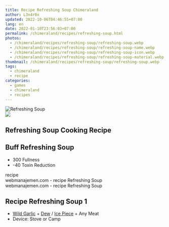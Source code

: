 ```yaml
---
title: Recipe Refreshing Soup Chimeraland
author: L3n4r0x
updated: 2022-10-06T04:46:55+07:00
lang: en
date: 2022-01-10T23:56:03+07:00
permalink: /chimeraland/recipes/refreshing-soup.html
photos:
  - /chimeraland/recipes/refreshing-soup/refreshing-soup.webp
  - /chimeraland/recipes/refreshing-soup/refreshing-soup-name.webp
  - /chimeraland/recipes/refreshing-soup/refreshing-soup-icon.webp
  - /chimeraland/recipes/refreshing-soup/refreshing-soup-material.webp
thumbnail: /chimeraland/recipes/refreshing-soup/refreshing-soup.webp
tags:
  - chimeraland
  - recipe
categories:
  - games
  - chimeraland
  - recipes
---
```


<link
  rel="stylesheet"
  href="https://rawcdn.githack.com/dimaslanjaka/Web-Manajemen/870a349/css/bootstrap-5-3-0-alpha3-wrapper.css"
/>
<section id="bootstrap-wrapper">
  <div data-bs-theme="dark">
    <div class="card mb-2">
      <div class="card-body">
        <div class="row g-0">
          <div class="col-sm-4 position-relative mb-2">
            <img
              src="https://www.webmanajemen.com/chimeraland/recipes/refreshing-soup/refreshing-soup-material.webp"
              class="card-img fit-cover w-100 h-100"
              alt="Refreshing Soup"
              data-fancybox="true"
            />
          </div>
          <div class="col-sm-8 mb-2">
            <div class="card-body">
              <div class="d-flex flex-row align-items-center mb-3">
                <img
                  class="d-inline-block me-2"
                  src="https://www.webmanajemen.com/chimeraland/recipes/refreshing-soup/refreshing-soup-icon.webp"
                  width="auto"
                  height="auto"
                  style="vertical-align: middle"
                />
                <h2 class="fs-5">Refreshing Soup Cooking Recipe</h2>
              </div>
              <h2 class="card-title fs-5">Buff Refreshing Soup</h2>
              <div class="card-text">
                <ul>
                  <li>300 Fullness</li>
                  <li>-40 Toxin Reduction</li>
                </ul>
              </div>
              <span class="badge rounded-pill">recipe</span>
            </div>
            <div class="card-footer text-end text-muted mt-auto">
              webmanajemen.com - recipe Refreshing Soup
            </div>
          </div>
        </div>
      </div>
      <div class="card-footer text-end text-muted">
        webmanajemen.com - recipe Refreshing Soup
      </div>
    </div>
    <div class="row mb-2">
      <div class="col-12 col-lg-6 recipe-item mb-2">
        <div class="card">
          <div class="card-body">
            <h2 class="card-title fs-5">Recipe Refreshing Soup 1</h2>
            <div class="card-text">
              <ul>
                <li>
                  <a
                    class="text-decoration-none text-primary"
                    href="/chimeraland/materials/wild-garlic.html"
                    >Wild Garlic</a
                  ><span> + </span
                  ><a
                    class="text-decoration-none text-primary"
                    href="/chimeraland/materials/dew.html"
                    >Dew</a
                  ><span> / </span
                  ><a
                    class="text-decoration-none text-primary"
                    href="/chimeraland/materials/ice-piece.html"
                    >Ice Piece</a
                  ><span> + </span>Any Meat
                </li>
                <li>Device: Stove or Camp</li>
              </ul>
            </div>
          </div>
        </div>
      </div>
    </div>
  </div>
</section>